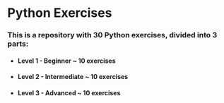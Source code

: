 # Python Exercises
### This is a repository with 30 Python exercises, divided into 3 parts:
<ul>
  <li><h4>Level 1 - Beginner ~ 10 exercises</h4></li>
  <li><h4>Level 2 - Intermediate ~ 10 exercises</h4></li>
  <li><h4>Level 3 - Advanced ~ 10 exercises</h4></li>
</ul>
